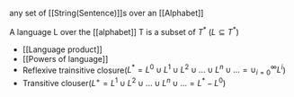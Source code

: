 
any set of [[String(Sentence)]]s over an [[Alphabet]] 

A language L over the [[alphabet]] T is a subset of $T^*$ ($L \subseteq T^*$)


+ [[Language product]]
+ [[Powers of language]]
+ Reflexive trainsitive closure($L^* = L^0 \cup L^1 \cup L^2 \cup ... \cup L^n \cup ... = \cup^\infty_{i=0}L^i$)
+ Transitive clouser($L^+ = L^1 \cup L^2 \cup ... \cup L^n \cup ... = L^* - L^0$)


